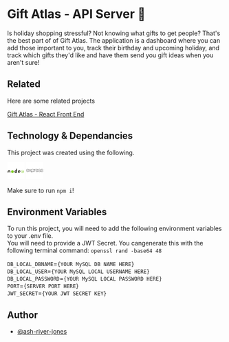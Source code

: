 
# Gift Atlas - API Server 🎁 

Is holiday shopping stressful? Not knowing what gifts to get people? That's the best part of of Gift Atlas. The application is a dashboard where you can add those important to you, track their birthday and upcoming holiday, and track which gifts they'd like and have them send you gift ideas when you aren't sure!

## Related

Here are some related projects

[Gift Atlas - React Front End](https://github.com/ash-river-jones/gift-atlas-client)


## Technology & Dependancies 

This project was created using the following. 

<img src="https://raw.githubusercontent.com/devicons/devicon/master/icons/nodejs/nodejs-original-wordmark.svg" alt="nodejs" width="40" height="40" /> <img src="https://raw.githubusercontent.com/devicons/devicon/master/icons/express/express-original-wordmark.svg" alt="express" width="40" height="40" />

Make sure to run `npm i`!
    
## Environment Variables

To run this project, you will need to add the following environment variables to your .env file.  
You will need to provide a JWT Secret. You cangenerate this with the following terminal command:
`openssl rand -base64 48`


`DB_LOCAL_DBNAME`=`{YOUR MySQL DB NAME HERE}` <br />
`DB_LOCAL_USER`=`{YOUR MySQL LOCAL USERNAME HERE}` <br />
`DB_LOCAL_PASSWORD`=`{YOUR MySQL LOCAL PASSWORD HERE}` <br />
`PORT`=`{SERVER PORT HERE}` <br />
`JWT_SECRET`=`{YOUR JWT SECRET KEY}`


## Author

- [@ash-river-jones](https://github.com/ash-river-jones)
